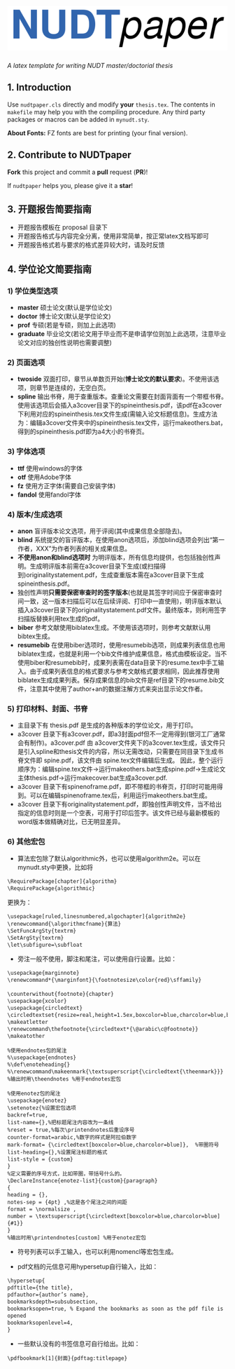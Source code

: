 # ![nudtpaper](figures/logo.png)

*A latex template for writing NUDT master/doctorial thesis*

## 1. Introduction

Use `nudtpaper.cls` directly and modify **your** `thesis.tex`. The contents in `makefile` may help you with the compiling procedure. Any third party packages or macros can be added in `mynudt.sty`.

**About Fonts:** FZ fonts are best for printing (your final version).

## 2. Contribute to NUDTpaper

**Fork** this project and commit a **pull** request (**PR**)!

If `nudtpaper` helps you, please give it a **star**!


## 3. 开题报告简要指南

+ 开题报告模板在 proposal 目录下
+ 开题报告格式与内容完全分离，使用非常简单，按正常latex文档写即可
+ 开题报告格式若与要求的格式差异较大时，请及时反馈

## 4. 学位论文简要指南


### 1) 学位类型选项

+  **master**    硕士论文(默认是学位论文)
+  **doctor**    博士论文(默认是学位论文)
+  **prof**      专硕(若是专硕，则加上此选项)
+  **graduate**  毕业论文(若论文用于毕业而不是申请学位则加上此选项，注意毕业论文对应的独创性说明也需要调整)

### 2) 页面选项

+  **twoside**   双面打印，章节从单数页开始(**博士论文的默认要求**)。不使用该选项，则章节是连续的，无空白页。
+  **spline**    输出书脊，用于查重版本。查重论文需要在封面背面有一个带框书脊。使用该选项后会插入a3cover目录下的spineinthesis.pdf，该pdf在a3cover下利用对应的spineinthesis.tex文件生成(需输入论文标题信息)。生成方法为：编辑a3cover文件夹中的spineinthesis.tex文件，运行makeothers.bat，得到的spineinthesis.pdf即为a4大小的书脊页。


### 3) 字体选项

+  **ttf**       使用windows的字体
+  **otf**       使用Adobe字体
+  **fz**        使用方正字体(需要自己安装字体)
+  **fandol**    使用fandol字体


### 4) 版本/生成选项

+  **anon**      盲评版本论文选项，用于评阅(其中成果信息全部隐去)。
+  **blind**     系统提交的盲评版本，在使用anon选项后，添加blind选项会列出“第一作者，XXX”为作者列表的相关成果信息。
+  **不使用anon和blind选项时** 为明评版本，所有信息均提供，也包括独创性声明。生成明评版本前需在a3cover目录下生成(或扫描得到)originalitystatement.pdf，生成查重版本需在a3cover目录下生成spineinthesis.pdf。
+  独创性声明**只需要保密审查时的签字版本**(也就是其签字时间应于保密审查时间一致，这一版本扫描后可以在后续评阅、打印中一直使用)，明评版本默认插入a3cover目录下的originalitystatement.pdf文件。最终版本，则利用签字扫描版替换利用tex生成的pdf。
+  **biber**     参考文献使用biblatex生成。不使用该选项时，则参考文献默认用bibtex生成。
+  **resumebib** 在使用biber选项时，使用resumebib选项，则成果列表信息也用biblatex生成，也就是利用一个bib文件维护成果信息，格式由模板设定。当不使用biber和resumebib时，成果列表需在data目录下的resume.tex中手工输入。由于成果列表信息的格式要求与参考文献格式要求相同，因此推荐使用biblatex生成成果列表。保存成果信息的bib文件是ref目录下的resume.bib文件，注意其中使用了author+an的数据注解方式来突出显示论文作者。


### 5) 打印材料、封面、书脊

+  主目录下有 thesis.pdf 是生成的各种版本的学位论文，用于打印。 
+  a3cover 目录下有a3cover.pdf，即a3封面pdf但不一定用得到(银河工厂通常会有制作)。a3cover.pdf 由 a3cover文件夹下的a3cover.tex生成，该文件只是引入spline和thesis文件的内容，所以无需改动，只需要在同目录下生成书脊文件即 spine.pdf，该文件由 spine.tex文件编辑后生成。
因此，整个运行顺序为：编辑spine.tex文件->运行makeothers.bat生成spine.pdf->生成论文主体thesis.pdf->运行makecover.bat生成a3cover.pdf.
+  a3cover 目录下有spinenoframe.pdf，即不带框的书脊页，打印时可能用得到。可以在编辑spinenoframe.tex后，利用运行makeothers.bat生成。
+  a3cover 目录下有originalitystatement.pdf，即独创性声明文件，当不给出指定的信息时则是一个空表，可用于打印后签字。该文件已经与最新模板的word版本做精确对比，已无明显差异。


### 6) 其他宏包

+  算法宏包除了默认algorithmic外，也可以使用algorithm2e。可以在mynudt.sty中更换，比如将
```
\RequirePackage[chapter]{algorithm}
\RequirePackage{algorithmic}
```
更换为：
```
\usepackage[ruled,linesnumbered,algochapter]{algorithm2e}
\renewcommand{\algorithmcfname}{算法}
\SetFuncArgSty{textrm}
\SetArgSty{textrm}
\let\subfigure=\subfloat
```
+  旁注一般不使用，脚注和尾注，可以使用自行设置。比如：
```
\usepackage{marginnote}
\renewcommand*{\marginfont}{\footnotesize\color{red}\sffamily}

\counterwithout{footnote}{chapter}
\usepackage{xcolor}
\usepackage{circledtext}
\circledtextset{resize=real,height=1.5ex,boxcolor=blue,charcolor=blue,boxlinewidth=1pt}
\makeatletter
\renewcommand\thefootnote{\circledtext*{\@arabic\c@footnote}}
\makeatother

%使用endnotes包的尾注
%\usepackage{endnotes}
%\def\enoteheading{}
%\renewcommand\makeenmark{\textsuperscript{\circledtext{\theenmark}}}
%输出时用\theendnotes %用于endnotes宏包

%使用enotez包的尾注
\usepackage{enotez}
\setenotez{%设置宏包选项
backref=true,
list-name={},%把标题尾注内容改为一条线
%reset = true,%每次\printendnotes后重设序号
counter-format=arabic,%数字的样式是阿拉伯数字
mark-format= {\circledtext[boxcolor=blue,charcolor=blue]},  %带圈符号
list-heading={},%设置尾注标题的格式
list-style = {custom}
}
%定义需要的序号方式，比如带圈，带括号什么的。
\DeclareInstance{enotez-list}{custom}{paragraph}
{
heading = {},
notes-sep = {4pt} ,%这是各个尾注之间的间距
format = \normalsize ,
number = \textsuperscript{\circledtext[boxcolor=blue,charcolor=blue]{#1}}
}
%输出时用\printendnotes[custom] %用于enotez宏包
```

+  符号列表可以手工输入，也可以利用nomencl等宏包生成。


+  pdf文档的元信息可用hypersetup自行输入，比如：

```
\hypersetup{
pdftitle={the title},
pdfauthor={author’s name},
bookmarksdepth=subsubsection,
bookmarksopen=true, % Expand the bookmarks as soon as the pdf file is opened
bookmarksopenlevel=4,
}
```


+  一些默认没有的书签信息可自行给出。比如：
```
\pdfbookmark[1]{封面}{pdftag:titlepage}
```